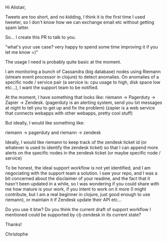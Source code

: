 Hi Alistair,

Tweets are too short, and no kidding, I think it is the first time I used tweeter, so I don't know how we can exchange email etc without getting spam latter.

So... I create this PR to talk to you.

"what's your use case? very happy to spend some time improving it if you let me know =)"

The usage I need is probably quite basic at the moment.

I am monitoring a bunch of Cassandra (big database) nodes using Riemann (stream event processor in clojure) to detect anomalies. On anomalies of a specific node / service pair (a service is: cpu usage to high, disk space low etc...), I want the support team to be notified.

At the moment, I have something that looks like:
riemann -> Pagerduty -> Zapier -> Zendesk.
(pagerduty is an alerting system, send you txt messages at night to tell you to get up and fix the problem)
(zapier is a web service that connects webapps with other webapps, pretty cool stuff)

But ideally, I would like something like:

riemann -> pagerduty
and
riemann -> zendesk

Ideally, I would like riemann to keep track of the zendesk ticket id (or whatever is used to identify the zendesk ticket) so that I can append more alerts on the specific nodes in the zendesk ticket (or maybe specific node / service)

To be honest, the ideal support workflow is not yet identified, and I am negociating with the support team a solution. I saw your repo, and I was a bit concerned about the disclaimer of your readme, and the fact that it hasn't been updated in a while, so I was wondering if you could share with me how mature is your work, if you intent to work on it more (I might contribute, but I am a real beginner in clojure, just good enough to use riemann), or maintain it if Zendesk update their API etc...

Do you use it btw? Do you think the current draft of support workflow I mentioned could be supported by clj-zendesk in its current state?

Thanks!

Christophe

